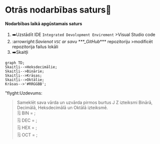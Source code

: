 # Otrās nodarbības saturs:pushpin:

#### Nodarbības laikā apgūstamais saturs

1. :arrow_right:Uzstādīt IDE `Integrated Devolopment Envirement` >Visual Studio code
2. :arrow*right:Savienot `VSC` ar savu \*\*\*\_GitHub*\*\*\* repozitoriju >modificēt repozitorija failus lokāli
3. :arrow_right:Skaitļi

```mermaid
graph TD;
Skaitļi-->Heksdecimālie;
Skaitļi-->Binārie;
Skaitļi-->Krāsas;
Skaitļi-->Oktālie;
Krāsas-->'#RRGGBB';

```

"flyght:Uzdevums:

> Sameklēt sava vārda un uzvārda pirmos burtus J Z izteiksmi Binārā, Decimālā, Heksdecimālā un Oktālā izteiksmē.  
> :spiral_notepad: BIN = ;  
> :spiral_notepad: DEC = ;  
> :spiral_notepad: HEX = ;  
> :spiral_notepad: OCT = ;
